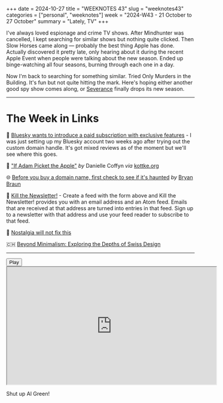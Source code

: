 +++
date = 2024-10-27
title = "WEEKNOTES 43"
slug = "weeknotes43"
categories = ["personal", "weeknotes"]
week = "2024-W43 - 21 October to 27 October"
summary = "Lately, TV"
+++

I've always loved espionage and crime TV shows. After Mindhunter was cancelled, I kept searching for similar shows but nothing quite clicked. Then Slow Horses came along — probably the best thing Apple has done. Actually discovered it pretty late, only hearing about it during the recent Apple Event when people were talking about the new season. Ended up binge-watching all four seasons, burning through each one in a day.

Now I'm back to searching for something similar. Tried Only Murders in the Building. It's fun but not quite hitting the mark. Here's hoping either another good spy show comes along, or [Severance](https://www.youtube.com/watch?v=VwP6M9zS_pQ) finally drops its new season.

---

# The Week in Links

🦋 [Bluesky wants to introduce a paid subscription with exclusive features](https://9to5mac.com/2024/10/25/bluesky-paid-subscription/) - I was just setting up my Bluesky account two weeks ago after trying out the custom domain handle. It's got mixed reviews as of the moment but we'll see where this goes.

🍎 ["If Adam Picket the Apple"](https://thenorthmeridianreview.org/blog/if-adam-picked-the-apple-and-other-poems) *by* Danielle Coffyn *via* [kottke.org](https://kottke.org/24/10/if-adam-picked-the-apple)

🌐 [Before you buy a domain name, first check to see if it's haunted](https://www.bryanbraun.com/2024/10/25/before-you-buy-a-domain-name-first-check-to-see-if-its-haunted/?ref=krabf.com) *by* [Bryan Braun](https://www.bryanbraun.com/)

📰 [Kill the Newsletter!](https://kill-the-newsletter.com/) - Create a feed with the form above and Kill the Newsletter! provides you with an email address and an Atom feed. Emails that are received at that address are turned into entries in that feed. Sign up to a newsletter with that address and use your feed reader to subscribe to that feed.

🚮 [Nostalgia will not fix this](https://www.garbageday.email/p/nostalgia-will-not-fix-this)

🇨🇭 [Beyond Minimalism: Exploring the Depths of Swiss Design](https://admindagency.com/blog/exploring-the-depths-of-swiss-design/)

---

<lite-youtube videoid="sOY99k4uyMg" style="background-image: url(&quot;https://i.ytimg.com/vi/sOY99k4uyMg/hqdefault.jpg&quot;);" class="lyt-activated"><button type="button" class="lty-playbtn"><span class="lyt-visually-hidden">Play</span></button><iframe width="560" height="315" title="Play" allow="accelerometer; autoplay; encrypted-media; gyroscope; picture-in-picture" allowfullscreen="" src="https://www.youtube-nocookie.com/embed/sOY99k4uyMg?autoplay"></iframe></lite-youtube>

Shut up Al Green!